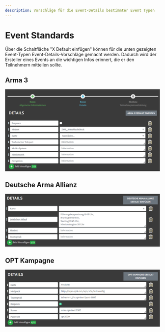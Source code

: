 ```yaml
---
description: Vorschläge für die Event-Details bestimmter Event Typen
---
```


# Event Standards

Über die Schaltfläche "X Default einfügen" können für die unten gezeigten Event-Typen Event-Details-Vorschläge gemacht werden. Dadurch wird der Ersteller eines Events an die wichtigen Infos erinnert, die er den Teilnehmern mitteilen sollte.



## Arma 3

<div align="center">

<img src="../../.gitbook/assets/Slotbot-Default-Arma3.png" alt="">

</div>

## Deutsche Arma Allianz

![Zur Verfügung gestellt von Deutsche Arma Allianz](../../.gitbook/assets/Slotbot-Default-DAA.png)

## OPT Kampagne

![Zur Verfügung gestellt von Operation Pandora Trigger](../../.gitbook/assets/Slotbot-Default-OPT.png)
